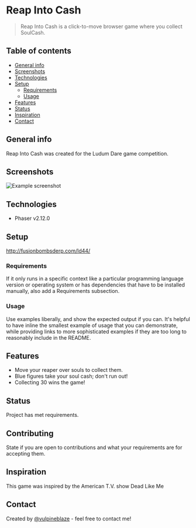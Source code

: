 # Reap Into Cash
> Reap Into Cash is a click-to-move browser game where you collect SoulCash. 

## Table of contents
* [General info](#general-info)
* [Screenshots](#screenshots)
* [Technologies](#technologies)
* [Setup](#setup)
  * [Requirements](#requirements)
  * [Usage](#usage)
* [Features](#features)
* [Status](#status)
* [Inspiration](#inspiration)
* [Contact](#contact)

## General info
Reap Into Cash was created for the Ludum Dare game competition.

## Screenshots
![Example screenshot](./img/screenshot.png)

## Technologies
* Phaser v2.12.0

## Setup
http://fusionbombsderp.com/ld44/

### Requirements
If it only runs in a specific context like a particular programming language version or operating system or has dependencies that have to be installed manually, also add a Requirements subsection.

### Usage
Use examples liberally, and show the expected output if you can. It's helpful to have inline the smallest example of usage that you can demonstrate, while providing links to more sophisticated examples if they are too long to reasonably include in the README.

## Features
* Move your reaper over souls to collect them.
* Blue figures take your soul cash; don't run out!
* Collecting 30 wins the game!

## Status
Project has met requirements.

## Contributing
State if you are open to contributions and what your requirements are for accepting them.

## Inspiration
This game was inspired by the American T.V. show Dead Like Me

## Contact
Created by [@vulpineblaze](https://github.com/vulpineblaze) - feel free to contact me!
